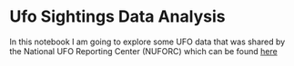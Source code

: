 # Ufo Sightings Data Analysis

In this notebook I am going to explore some UFO data that was shared by the National UFO Reporting Center (NUFORC) which can be found [here](https://www.kaggle.com/datasets/NUFORC/ufo-sightings)
